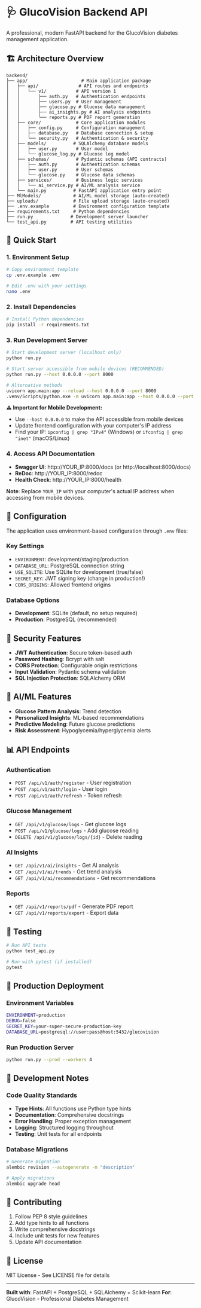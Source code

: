 # 🩺 GlucoVision Backend API

A professional, modern FastAPI backend for the GlucoVision diabetes management application.

## 🏗️ Architecture Overview

```
backend/
├── app/                    # Main application package
│   ├── api/               # API routes and endpoints
│   │   └── v1/           # API version 1
│   │       ├── auth.py   # Authentication endpoints
│   │       ├── users.py  # User management
│   │       ├── glucose.py # Glucose data management
│   │       ├── ai_insights.py # AI analysis endpoints
│   │       └── reports.py # PDF report generation
│   ├── core/             # Core application modules
│   │   ├── config.py     # Configuration management
│   │   ├── database.py   # Database connection & setup
│   │   └── security.py   # Authentication & security
│   ├── models/          # SQLAlchemy database models
│   │   ├── user.py       # User model
│   │   └── glucose_log.py # Glucose log model
│   ├── schemas/          # Pydantic schemas (API contracts)
│   │   ├── auth.py       # Authentication schemas
│   │   ├── user.py       # User schemas
│   │   └── glucose.py    # Glucose data schemas
│   ├── services/         # Business logic services
│   │   └── ai_service.py # AI/ML analysis service
│   └── main.py          # FastAPI application entry point
├── MlModels/            # AI/ML model storage (auto-created)
├── uploads/             # File upload storage (auto-created)
├── .env.example         # Environment configuration template
├── requirements.txt     # Python dependencies
├── run.py              # Development server launcher
└── test_api.py         # API testing utilities
```

## 🚀 Quick Start

### 1. Environment Setup

```bash
# Copy environment template
cp .env.example .env

# Edit .env with your settings
nano .env
```

### 2. Install Dependencies

```bash
# Install Python dependencies
pip install -r requirements.txt
```

### 3. Run Development Server

```bash
# Start development server (localhost only)
python run.py

# Start server accessible from mobile devices (RECOMMENDED)
python run.py --host 0.0.0.0 --port 8000

# Alternative methods
uvicorn app.main:app --reload --host 0.0.0.0 --port 8000
.venv/Scripts/python.exe -m uvicorn app.main:app --host 0.0.0.0 --port 8000 --reload
```

**⚠️ Important for Mobile Development:**

- Use `--host 0.0.0.0` to make the API accessible from mobile devices
- Update frontend configuration with your computer's IP address
- Find your IP: `ipconfig | grep "IPv4"` (Windows) or `ifconfig | grep "inet"` (macOS/Linux)

### 4. Access API Documentation

- **Swagger UI**: http://YOUR_IP:8000/docs (or http://localhost:8000/docs)
- **ReDoc**: http://YOUR_IP:8000/redoc
- **Health Check**: http://YOUR_IP:8000/health

**Note**: Replace `YOUR_IP` with your computer's actual IP address when accessing from mobile devices.

## 🔧 Configuration

The application uses environment-based configuration through `.env` files:

### Key Settings

- `ENVIRONMENT`: development/staging/production
- `DATABASE_URL`: PostgreSQL connection string
- `USE_SQLITE`: Use SQLite for development (true/false)
- `SECRET_KEY`: JWT signing key (change in production!)
- `CORS_ORIGINS`: Allowed frontend origins

### Database Options

- **Development**: SQLite (default, no setup required)
- **Production**: PostgreSQL (recommended)

## 🔐 Security Features

- **JWT Authentication**: Secure token-based auth
- **Password Hashing**: Bcrypt with salt
- **CORS Protection**: Configurable origin restrictions
- **Input Validation**: Pydantic schema validation
- **SQL Injection Protection**: SQLAlchemy ORM

## 🤖 AI/ML Features

- **Glucose Pattern Analysis**: Trend detection
- **Personalized Insights**: ML-based recommendations
- **Predictive Modeling**: Future glucose predictions
- **Risk Assessment**: Hypoglycemia/hyperglycemia alerts

## 📊 API Endpoints

### Authentication

- `POST /api/v1/auth/register` - User registration
- `POST /api/v1/auth/login` - User login
- `POST /api/v1/auth/refresh` - Token refresh

### Glucose Management

- `GET /api/v1/glucose/logs` - Get glucose logs
- `POST /api/v1/glucose/logs` - Add glucose reading
- `DELETE /api/v1/glucose/logs/{id}` - Delete reading

### AI Insights

- `GET /api/v1/ai/insights` - Get AI analysis
- `GET /api/v1/ai/trends` - Get trend analysis
- `GET /api/v1/ai/recommendations` - Get recommendations

### Reports

- `GET /api/v1/reports/pdf` - Generate PDF report
- `GET /api/v1/reports/export` - Export data

## 🧪 Testing

```bash
# Run API tests
python test_api.py

# Run with pytest (if installed)
pytest
```

## 🚀 Production Deployment

### Environment Variables

```bash
ENVIRONMENT=production
DEBUG=false
SECRET_KEY=your-super-secure-production-key
DATABASE_URL=postgresql://user:pass@host:5432/glucovision
```

### Run Production Server

```bash
python run.py --prod --workers 4
```

## 📝 Development Notes

### Code Quality Standards

- **Type Hints**: All functions use Python type hints
- **Documentation**: Comprehensive docstrings
- **Error Handling**: Proper exception management
- **Logging**: Structured logging throughout
- **Testing**: Unit tests for all endpoints

### Database Migrations

```bash
# Generate migration
alembic revision --autogenerate -m "description"

# Apply migrations
alembic upgrade head
```

## 🤝 Contributing

1. Follow PEP 8 style guidelines
2. Add type hints to all functions
3. Write comprehensive docstrings
4. Include unit tests for new features
5. Update API documentation

## 📄 License

MIT License - See LICENSE file for details

---

**Built with**: FastAPI + PostgreSQL + SQLAlchemy + Scikit-learn
**For**: GlucoVision - Professional Diabetes Management
